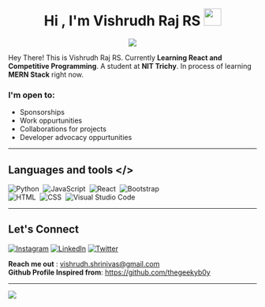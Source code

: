 
<h1 align="center">Hi , I'm Vishrudh Raj RS <img src="https://media.giphy.com/media/hvRJCLFzcasrR4ia7z/giphy.gif" width="35"></h1>
<p align="center">
  <a href="https://github.com/jaypavasiya"><img src="https://readme-typing-svg.herokuapp.com?duration=3000&lines=Full+Stack+Developer|Python+Programmer%20;Competitive%Programmer%20|+Blogger&center=true&width=500&height=50"></a>
</p>


Hey There! This is Vishrudh Raj RS. Currently **Learning React and Competitive Programming**. A student at **NIT Trichy**. In process of learning **MERN Stack** right now.

### I'm open to:
- Sponsorships 
- Work oppurtunities
- Collaborations for projects
- Developer advocacy oppurtunities 
---

## Languages and tools  </>
  
![Python](https://img.shields.io/badge/-Python-05122A?style=flat&logo=python)&nbsp;
![JavaScript](https://img.shields.io/badge/-JavaScript-05122A?style=flat&logo=javascript)&nbsp;
![React](https://img.shields.io/badge/-React-05122A?style=flat&logo=react)&nbsp;
![Bootstrap](https://img.shields.io/badge/-Bootstrap-05122A?style=flat&logo=bootstrap&logoColor=563D7C)\
![HTML](https://img.shields.io/badge/-HTML-05122A?style=flat&logo=HTML5)&nbsp;
![CSS](https://img.shields.io/badge/-CSS-05122A?style=flat&logo=CSS3&logoColor=1572B6)&nbsp;
![Visual Studio Code](https://img.shields.io/badge/-Visual%20Studio%20Code-05122A?style=flat&logo=visual-studio-code&logoColor=007ACC)
</div>     


---

## Let's Connect
[![Instagram](https://img.shields.io/badge/Instagram-%23E4405F.svg?logo=Instagram&logoColor=white)](https://www.instagram.com/coders_cafe_/) 
[![LinkedIn](https://img.shields.io/badge/LinkedIn-%230077B5.svg?logo=linkedin&logoColor=white)](https://www.linkedin.com/in/vishrudh-raj-43718924b/) 
[![Twitter](https://img.shields.io/badge/Twitter-%231DA1F2.svg?logo=Twitter&logoColor=white)](https://twitter.com/VishrudhRaj) 

**Reach me out** : vishrudh.shrinivas@gmail.com<br>
**Github Profile Inspired from**: https://github.com/thegeekyb0y

---

![](https://github-readme-streak-stats.herokuapp.com/?user=vishrudh-raj-rs-14&theme=algolia&hide_border=false) 

